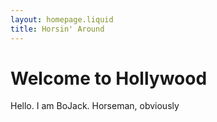 ```yaml
---
layout: homepage.liquid
title: Horsin' Around
---
```


# Welcome to Hollywood

Hello. I am BoJack. Horseman, obviously
